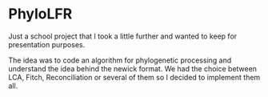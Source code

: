 # PhyloLFR

Just a school project that I took a little further and wanted to keep for presentation purposes.

The idea was to code an algorithm for phylogenetic processing and understand the idea behind the newick format. We had the choice between LCA, Fitch, Reconciliation or several of them so I decided to implement them all.
